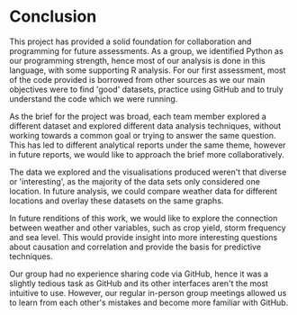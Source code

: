 # Conclusion

This project has provided a solid foundation for collaboration and programming for future assessments. As a group, we identified Python as our programming strength, hence most of our analysis is done in this language, with some supporting R analysis. For our first assessment, most of the code provided is borrowed from other sources as we our main objectives were to find 'good' datasets, practice using GitHub and to truly understand the code which we were running. 

As the brief for the project was broad, each team member explored a different dataset and explored different data analysis techniques, without working towards a common goal or trying to answer the same question. This has led to different analytical reports under the same theme, however in future reports, we would like to approach the brief more collaboratively.

The data we explored and the visualisations produced weren't that diverse or 'interesting', as the majority of the data sets only considered one location. In future analysis, we could compare weather data for different locations and overlay these datasets on the same graphs. 

In future renditions of this work, we would like to explore the connection between weather and other variables, such as crop yield, storm frequency and sea level. This would provide insight into more interesting questions about causation and correlation and provide the basis for predictive techniques.

Our group had no experience sharing code via GitHub, hence it was a slightly tedious task as GitHub and its other interfaces aren't the most intuitive to use. However, our regular in-person group meetings allowed us to learn from each other's mistakes and become more familiar with GitHub. 
